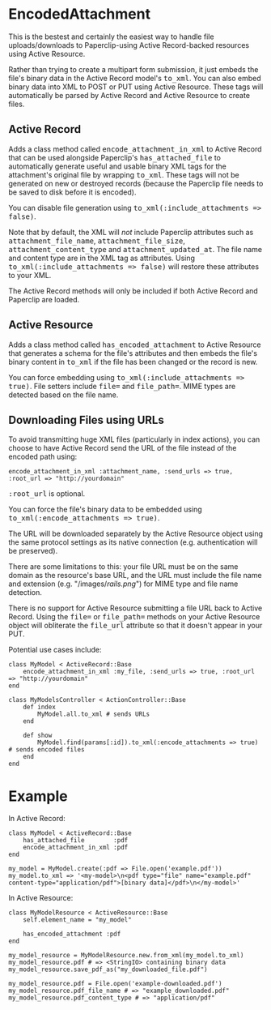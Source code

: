 EncodedAttachment
=================

This is the bestest and certainly the easiest way to handle file uploads/downloads to Paperclip-using Active Record-backed resources using Active Resource.

Rather than trying to create a multipart form submission, it just embeds the file's binary data in the Active Record model's <tt>to_xml</tt>. You can also embed binary data into XML to POST or PUT using Active Resource. These tags will automatically be parsed by Active Record and Active Resource to create files.


Active Record
-------------

Adds a class method called <tt>encode_attachment_in_xml</tt> to Active Record that can be used alongside Paperclip's <tt>has_attached_file</tt> to automatically generate useful and usable binary XML tags for the attachment's original file by wrapping <tt>to_xml</tt>. These tags will not be generated on new or destroyed records (because the Paperclip file needs to be saved to disk before it is encoded).

You can disable file generation using <tt>to_xml(:include_attachments => false)</tt>.

Note that by default, the XML will *not* include Paperclip attributes such as <tt>attachment_file_name</tt>, <tt>attachment_file_size</tt>, <tt>attachment_content_type</tt> and <tt>attachment_updated_at</tt>. The file name and content type are in the XML tag as attributes. Using <tt>to_xml(:include_attachments => false)</tt> will restore these attributes to your XML.

The Active Record methods will only be included if both Active Record and Paperclip are loaded.


Active Resource
---------------

Adds a class method called <tt>has_encoded_attachment</tt> to Active Resource that generates a schema for the file's attributes and then embeds the file's binary content in <tt>to_xml</tt> if the file has been changed or the record is new.

You can force embedding using <tt>to_xml(:include_attachments => true)</tt>. File setters include <tt>file=</tt> and <tt>file_path=</tt>. MIME types are detected based on the file name.


Downloading Files using URLs
----------------------------

To avoid transmitting huge XML files (particularly in index actions), you can choose to have Active Record send the URL of the file instead of the encoded path using:

    encode_attachment_in_xml :attachment_name, :send_urls => true, :root_url => "http://yourdomain"
    
<tt>:root_url</tt> is optional.

You can force the file's binary data to be embedded using <tt>to_xml(:encode_attachments => true)</tt>.

The URL will be downloaded separately by the Active Resource object using the same protocol settings as its native connection (e.g. authentication will be preserved).

There are some limitations to this: your file URL must be on the same domain as the resource's base URL, and the URL must include the file name and extension (e.g. "/images/*rails.png*") for MIME type and file name detection.

There is no support for Active Resource submitting a file URL back to Active Record. Using the <tt>file=</tt> or <tt>file_path=</tt> methods on your Active Resource object will obliterate the <tt>file_url</tt> attribute so that it doesn't appear in your PUT.

Potential use cases include:

    class MyModel < ActiveRecord::Base
        encode_attachment_in_xml :my_file, :send_urls => true, :root_url => "http://yourdomain"
    end
    
    class MyModelsController < ActionController::Base
        def index
            MyModel.all.to_xml # sends URLs
        end
    
        def show
            MyModel.find(params[:id]).to_xml(:encode_attachments => true) # sends encoded files
        end
    end


Example
=======

In Active Record:


    class MyModel < ActiveRecord::Base
        has_attached_file        :pdf
        encode_attachment_in_xml :pdf
    end

    my_model = MyModel.create(:pdf => File.open('example.pdf'))
    my_model.to_xml => '<my-model>\n<pdf type="file" name="example.pdf" content-type="application/pdf">[binary data]</pdf>\n</my-model>'


In Active Resource:


    class MyModelResource < ActiveResource::Base
        self.element_name = "my_model"

        has_encoded_attachment :pdf
    end

    my_model_resource = MyModelResource.new.from_xml(my_model.to_xml)
    my_model_resource.pdf # => <StringIO> containing binary data
    my_model_resource.save_pdf_as("my_downloaded_file.pdf")

    my_model_resource.pdf = File.open('example-downloaded.pdf')
    my_model_resource.pdf_file_name # => "example_downloaded.pdf"
    my_model_resource.pdf_content_type # => "application/pdf"

